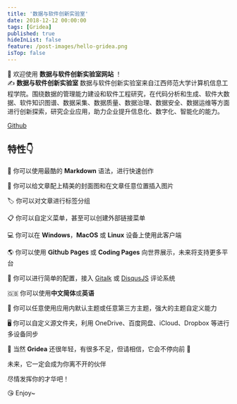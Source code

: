 ```yaml
---
title: '数据与软件创新实验室'
date: 2018-12-12 00:00:00
tags: [Gridea]
published: true
hideInList: false
feature: /post-images/hello-gridea.png
isTop: false
---
```

👏  欢迎使用 **数据与软件创新实验室网站** ！  
✍️  **数据与软件创新实验室**  数据与软件创新实验室来自江西师范大学计算机信息工程学院。围绕数据的管理能力建设和软件工程研究，在代码分析和生成、软件大数据、软件知识图谱、数据采集、数据质量、数据治理、数据安全、数据运维等方面进行创新探索，研究企业应用，助力企业提升信息化、数字化、智能化的能力。

<!-- more -->

[Github](https://github.com/JXNU-cs-se/)  


## 特性👇
📝  你可以使用最酷的 **Markdown** 语法，进行快速创作  

🌉  你可以给文章配上精美的封面图和在文章任意位置插入图片  

🏷️  你可以对文章进行标签分组  

📋  你可以自定义菜单，甚至可以创建外部链接菜单  

💻  你可以在 **Windows**，**MacOS** 或 **Linux** 设备上使用此客户端  

🌎  你可以使用 **𝖦𝗂𝗍𝗁𝗎𝖻 𝖯𝖺𝗀𝖾𝗌** 或 **Coding Pages** 向世界展示，未来将支持更多平台  

💬  你可以进行简单的配置，接入 [Gitalk](https://github.com/gitalk/gitalk) 或 [DisqusJS](https://github.com/SukkaW/DisqusJS) 评论系统  

🇬🇧  你可以使用**中文简体**或**英语**  

🌁  你可以任意使用应用内默认主题或任意第三方主题，强大的主题自定义能力  

🖥  你可以自定义源文件夹，利用 OneDrive、百度网盘、iCloud、Dropbox 等进行多设备同步  

🌱 当然 **Gridea** 还很年轻，有很多不足，但请相信，它会不停向前 🏃

未来，它一定会成为你离不开的伙伴

尽情发挥你的才华吧！

😘 Enjoy~
